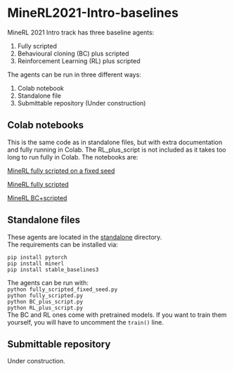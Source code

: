 # MineRL2021-Intro-baselines
MineRL 2021 Intro track has three baseline agents:
1. Fully scripted
2. Behavioural cloning (BC) plus scripted
3. Reinforcement Learning (RL) plus scripted

The agents can be run in three different ways:
1. Colab notebook
2. Standalone file
3. Submittable repository (Under construction)

## Colab notebooks
This is the same code as in standalone files, but with extra documentation and fully running in Colab. The RL_plus_script is not included as it takes too long to run fully in Colab. The notebooks are:

[MineRL fully scripted on a fixed seed](https://colab.research.google.com/drive/1laXCpyf0k6O8Oo1AvUK4UrnywK7IcEh3?usp=sharing)

[MineRL fully scripted](https://colab.research.google.com/drive/1ipj34U_Ub8IsTO0I80o4bUTtltERMErm?usp=sharing)

[MineRL BC+scripted](https://colab.research.google.com/drive/1qfjHCQkukFcR9w1aPvGJyQxOa-Gv7Gt_?usp=sharing)

## Standalone files
These agents are located in the [standalone](https://github.com/KarolisRam/MineRL2021-Intro-baselines/tree/main/standalone) directory.  
The requirements can be installed via:  
```
pip install pytorch
pip install minerl
pip install stable_baselines3
```
The agents can be run with:  
`python fully_scripted_fixed_seed.py`  
`python fully_scripted.py`  
`python BC_plus_script.py`  
`python RL_plus_script.py`  
The BC and RL ones come with pretrained models. If you want to train them yourself, you will have to uncomment the `train()` line.

## Submittable repository
Under construction.
